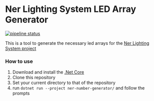 ﻿# Ner Lighting System LED Array Generator

[![pipeline status](https://gitlab.com/chabad360/ner-number-generator/badges/master/pipeline.svg)](https://gitlab.com/chabad360/ner-number-generator/pipelines)

This is a tool to generate the necessary led arrays for the [Ner Lighting System project](https://gitlab.com/chabad360/ner)
### How to use
1. Download and install the [.Net Core](https://github.com/dotnet/core/blob/master/release-notes/download-archives/2.0.3.md)
2. Clone this repository
3. Set your current directory to that of the repository
4. run `dotnet run --project ner-number-generator/`  and follow the prompts